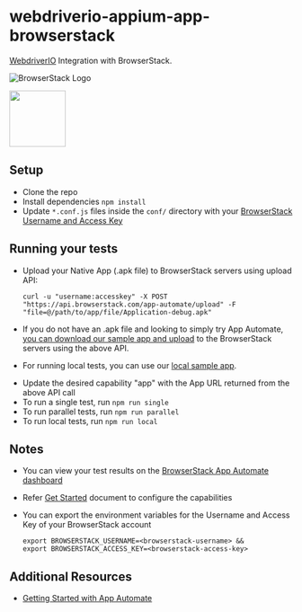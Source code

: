 # webdriverio-appium-app-browserstack
[WebdriverIO](http://webdriver.io/) Integration with BrowserStack.

![BrowserStack Logo](https://d98b8t1nnulk5.cloudfront.net/production/images/layout/logo-header.png?1469004780)

<img src = "http://webdriver.io/images/webdriverio.png" height = "100">

## Setup
* Clone the repo
* Install dependencies `npm install`
* Update `*.conf.js` files inside the `conf/` directory with your [BrowserStack Username and Access Key](https://www.browserstack.com/accounts/settings)

## Running your tests
- Upload your Native App (.apk file) to BrowserStack servers using upload API:

  ```
  curl -u "username:accesskey" -X POST "https://api.browserstack.com/app-automate/upload" -F "file=@/path/to/app/file/Application-debug.apk"
  ```

- If you do not have an .apk file and looking to simply try App Automate, [you can download our sample app and upload](https://www.browserstack.com/app-automate/sample-apps/android/WikipediaSample.apk)
to the BrowserStack servers using the above API.
* For running local tests, you can use our [local sample app](https://www.browserstack.com/app-automate/sample-apps/android/LocalSample.apk).
- Update the desired capability "app" with the App URL returned from the above API call
- To run a single test, run `npm run single`
- To run parallel tests, run `npm run parallel`
- To run local tests, run `npm run local`

## Notes
* You can view your test results on the [BrowserStack App Automate dashboard](https://www.browserstack.com/app-automate)
* Refer [Get Started](https://www.browserstack.com/app-automate/appium-webdriverio) document to configure the capabilities
* You can export the environment variables for the Username and Access Key of your BrowserStack account
  
  ```
  export BROWSERSTACK_USERNAME=<browserstack-username> &&
  export BROWSERSTACK_ACCESS_KEY=<browserstack-access-key>
  ```
  
## Additional Resources
* [Getting Started with App Automate](https://www.browserstack.com/app-automate/appium-webdriverio)
